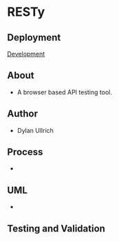 # RESTy

## Deployment

[Development](https://gudt-resty.herokuapp.com/)

## About

- A browser based API testing tool.

## Author

- Dylan Ullrich

## Process

-

## UML

-

## Testing and Validation
